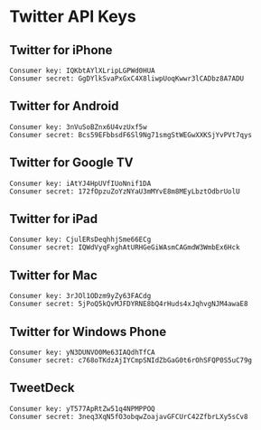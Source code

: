 # Twitter API Keys

## Twitter for iPhone
    Consumer key: IQKbtAYlXLripLGPWd0HUA
    Consumer secret: GgDYlkSvaPxGxC4X8liwpUoqKwwr3lCADbz8A7ADU
## Twitter for Android
    Consumer key: 3nVuSoBZnx6U4vzUxf5w
    Consumer secret: Bcs59EFbbsdF6Sl9Ng71smgStWEGwXXKSjYvPVt7qys
## Twitter for Google TV
    Consumer key: iAtYJ4HpUVfIUoNnif1DA
    Consumer secret: 172fOpzuZoYzNYaU3mMYvE8m8MEyLbztOdbrUolU
## Twitter for iPad
    Consumer key: CjulERsDeqhhjSme66ECg
    Consumer secret: IQWdVyqFxghAtURHGeGiWAsmCAGmdW3WmbEx6Hck
## Twitter for Mac
    Consumer key: 3rJOl1ODzm9yZy63FACdg
    Consumer secret: 5jPoQ5kQvMJFDYRNE8bQ4rHuds4xJqhvgNJM4awaE8
## Twitter for Windows Phone
    Consumer key: yN3DUNVO0Me63IAQdhTfCA
    Consumer secret: c768oTKdzAjIYCmpSNIdZbGaG0t6rOhSFQP0S5uC79g
## TweetDeck
    Consumer key: yT577ApRtZw51q4NPMPPOQ
    Consumer secret: 3neq3XqN5fO3obqwZoajavGFCUrC42ZfbrLXy5sCv8
